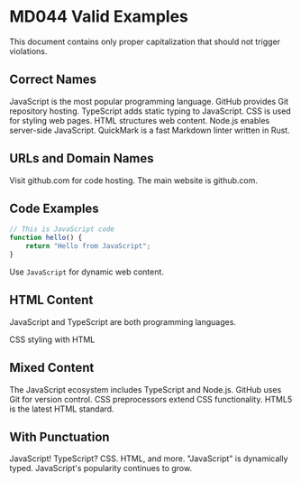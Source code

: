 # MD044 Valid Examples

This document contains only proper capitalization that should not trigger violations.

## Correct Names

JavaScript is the most popular programming language.
GitHub provides Git repository hosting.
TypeScript adds static typing to JavaScript.
CSS is used for styling web pages.
HTML structures web content.
Node.js enables server-side JavaScript.
QuickMark is a fast Markdown linter written in Rust.

## URLs and Domain Names

Visit github.com for code hosting.
The main website is github.com.

## Code Examples

```JavaScript
// This is JavaScript code
function hello() {
    return "Hello from JavaScript";
}
```

Use `JavaScript` for dynamic web content.

## HTML Content

<p>JavaScript and TypeScript are both programming languages.</p>
<div class="CSS-class">CSS styling with HTML</div>

## Mixed Content

The JavaScript ecosystem includes TypeScript and Node.js.
GitHub uses Git for version control.
CSS preprocessors extend CSS functionality.
HTML5 is the latest HTML standard.

## With Punctuation

JavaScript! TypeScript? CSS. HTML, and more.
"JavaScript" is dynamically typed.
JavaScript's popularity continues to grow.